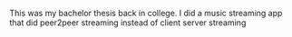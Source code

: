 This was my bachelor thesis back in college. I did a music streaming app that did peer2peer streaming instead of client server streaming

